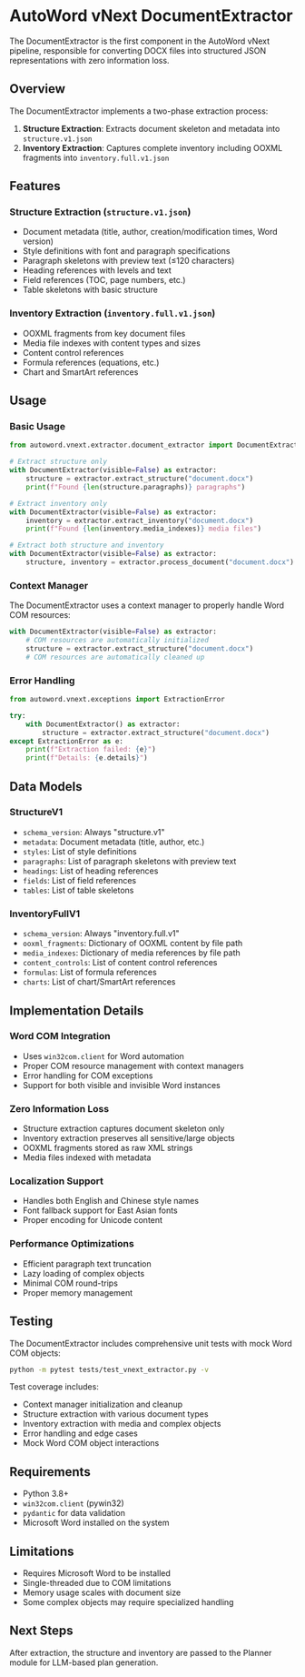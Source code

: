 # AutoWord vNext DocumentExtractor

The DocumentExtractor is the first component in the AutoWord vNext pipeline, responsible for converting DOCX files into structured JSON representations with zero information loss.

## Overview

The DocumentExtractor implements a two-phase extraction process:

1. **Structure Extraction**: Extracts document skeleton and metadata into `structure.v1.json`
2. **Inventory Extraction**: Captures complete inventory including OOXML fragments into `inventory.full.v1.json`

## Features

### Structure Extraction (`structure.v1.json`)
- Document metadata (title, author, creation/modification times, Word version)
- Style definitions with font and paragraph specifications
- Paragraph skeletons with preview text (≤120 characters)
- Heading references with levels and text
- Field references (TOC, page numbers, etc.)
- Table skeletons with basic structure

### Inventory Extraction (`inventory.full.v1.json`)
- OOXML fragments from key document files
- Media file indexes with content types and sizes
- Content control references
- Formula references (equations, etc.)
- Chart and SmartArt references

## Usage

### Basic Usage

```python
from autoword.vnext.extractor.document_extractor import DocumentExtractor

# Extract structure only
with DocumentExtractor(visible=False) as extractor:
    structure = extractor.extract_structure("document.docx")
    print(f"Found {len(structure.paragraphs)} paragraphs")

# Extract inventory only
with DocumentExtractor(visible=False) as extractor:
    inventory = extractor.extract_inventory("document.docx")
    print(f"Found {len(inventory.media_indexes)} media files")

# Extract both structure and inventory
with DocumentExtractor(visible=False) as extractor:
    structure, inventory = extractor.process_document("document.docx")
```

### Context Manager

The DocumentExtractor uses a context manager to properly handle Word COM resources:

```python
with DocumentExtractor(visible=False) as extractor:
    # COM resources are automatically initialized
    structure = extractor.extract_structure("document.docx")
    # COM resources are automatically cleaned up
```

### Error Handling

```python
from autoword.vnext.exceptions import ExtractionError

try:
    with DocumentExtractor() as extractor:
        structure = extractor.extract_structure("document.docx")
except ExtractionError as e:
    print(f"Extraction failed: {e}")
    print(f"Details: {e.details}")
```

## Data Models

### StructureV1
- `schema_version`: Always "structure.v1"
- `metadata`: Document metadata (title, author, etc.)
- `styles`: List of style definitions
- `paragraphs`: List of paragraph skeletons with preview text
- `headings`: List of heading references
- `fields`: List of field references
- `tables`: List of table skeletons

### InventoryFullV1
- `schema_version`: Always "inventory.full.v1"
- `ooxml_fragments`: Dictionary of OOXML content by file path
- `media_indexes`: Dictionary of media references by file path
- `content_controls`: List of content control references
- `formulas`: List of formula references
- `charts`: List of chart/SmartArt references

## Implementation Details

### Word COM Integration
- Uses `win32com.client` for Word automation
- Proper COM resource management with context managers
- Error handling for COM exceptions
- Support for both visible and invisible Word instances

### Zero Information Loss
- Structure extraction captures document skeleton only
- Inventory extraction preserves all sensitive/large objects
- OOXML fragments stored as raw XML strings
- Media files indexed with metadata

### Localization Support
- Handles both English and Chinese style names
- Font fallback support for East Asian fonts
- Proper encoding for Unicode content

### Performance Optimizations
- Efficient paragraph text truncation
- Lazy loading of complex objects
- Minimal COM round-trips
- Proper memory management

## Testing

The DocumentExtractor includes comprehensive unit tests with mock Word COM objects:

```bash
python -m pytest tests/test_vnext_extractor.py -v
```

Test coverage includes:
- Context manager initialization and cleanup
- Structure extraction with various document types
- Inventory extraction with media and complex objects
- Error handling and edge cases
- Mock Word COM object interactions

## Requirements

- Python 3.8+
- `win32com.client` (pywin32)
- `pydantic` for data validation
- Microsoft Word installed on the system

## Limitations

- Requires Microsoft Word to be installed
- Single-threaded due to COM limitations
- Memory usage scales with document size
- Some complex objects may require specialized handling

## Next Steps

After extraction, the structure and inventory are passed to the Planner module for LLM-based plan generation.